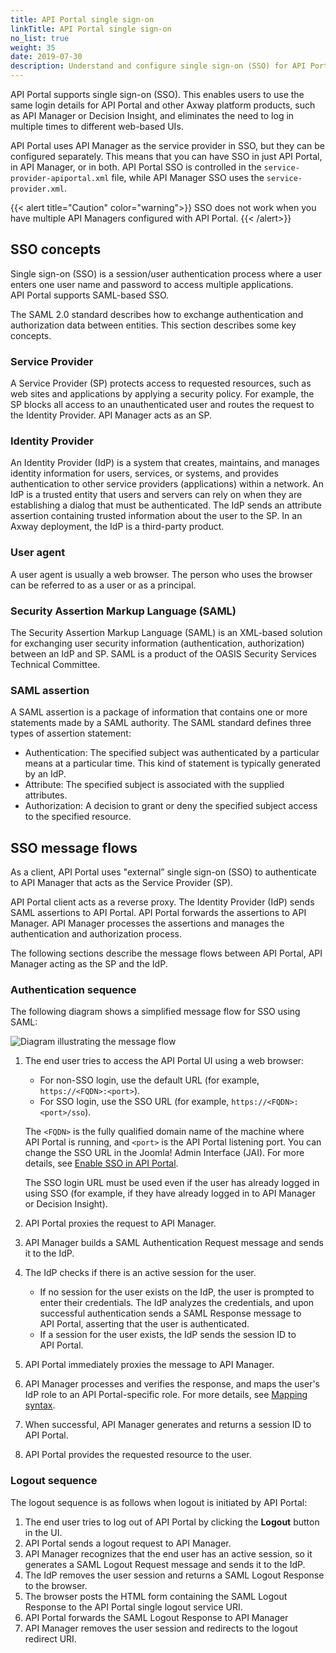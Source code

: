 ```yaml
---
title: API Portal single sign-on
linkTitle: API Portal single sign-on
no_list: true
weight: 35
date: 2019-07-30
description: Understand and configure single sign-on (SSO) for API Portal. 
---
```


API Portal supports single sign-on (SSO). This enables users to use the same login details for API Portal and other Axway platform products, such as API Manager or Decision Insight, and eliminates the need to log in multiple times to different web-based UIs.

API Portal uses API Manager as the service provider in SSO, but they can be configured separately. This means that you can have SSO in just API Portal, in API Manager, or in both. API Portal SSO is controlled in the `service-provider-apiportal.xml` file, while API Manager SSO uses the `service-provider.xml`.

{{< alert title="Caution" color="warning">}}
SSO does not work when you have multiple API Managers configured with API Portal.
{{< /alert>}}

## SSO concepts

<!-- TODO when APIM SSO is migrated we can replace this with a ref to that topic -->

Single sign-on (SSO) is a session/user authentication process where a user enters one user name and password to access multiple applications. API Portal supports SAML-based SSO.

The SAML 2.0 standard describes how to exchange authentication and authorization data between entities. This section describes some key concepts.

### Service Provider

A Service Provider (SP) protects access to requested resources, such as web sites and applications by applying a security policy. For example, the SP blocks all access to an unauthenticated user and routes the request to the Identity Provider. API Manager acts as an SP.

### Identity Provider

An Identity Provider (IdP) is a system that creates, maintains, and manages identity information for users, services, or systems, and provides authentication to other service providers (applications) within a network. An IdP is a trusted entity that users and servers can rely on when they are establishing a dialog that must be authenticated. The IdP sends an attribute assertion containing trusted information about the user to the SP. In an Axway deployment, the IdP is a third-party product.

### User agent

A user agent is usually a web browser. The person who uses the browser can be referred to as a user or as a principal.

### Security Assertion Markup Language (SAML)

The Security Assertion Markup Language (SAML) is an XML-based solution for exchanging user security information (authentication, authorization) between an IdP and SP. SAML is a product of the OASIS Security Services Technical Committee.

### SAML assertion

A SAML assertion is a package of information that contains one or more statements made by a SAML authority. The SAML standard defines three types of assertion statement:

* Authentication: The specified subject was authenticated by a particular means at a particular time. This kind of statement is typically generated by an IdP.
* Attribute: The specified subject is associated with the supplied attributes.
* Authorization: A decision to grant or deny the specified subject access to the specified resource.

## SSO message flows

As a client, API Portal uses "external” single sign-on (SSO) to authenticate to API Manager that acts as the Service Provider (SP).

API Portal client acts as a reverse proxy. The Identity Provider (IdP) sends SAML assertions to API Portal. API Portal forwards the assertions to API Manager. API Manager processes the assertions and manages the authentication and authorization process.

The following sections describe the message flows between API Portal, API Manager acting as the SP and the IdP.

### Authentication sequence

The following diagram shows a simplified message flow for SSO using SAML:

![Diagram illustrating the message flow](/Images/APIPortal/API_Portal_SSO.png)

1. The end user tries to access the API Portal UI using a web browser:

    * For non-SSO login, use the default URL (for example, `https://<FQDN>:<port>`).
    * For SSO login, use the SSO URL (for example, `https://<FQDN>:<port>/sso`).

    The `<FQDN>` is the fully qualified domain name of the machine where API Portal is running, and `<port>` is the API Portal listening port. You can change the SSO URL in the Joomla! Admin Interface (JAI). For more details, see [Enable SSO in API Portal](/docs/apim_administration/apiportal_sso/sso_config/#enable-sso-in-api-portal).

    The SSO login URL must be used even if the user has already logged in using SSO (for example, if they have already logged in to API Manager or Decision Insight).

2. API Portal proxies the request to API Manager.
3. API Manager builds a SAML Authentication Request message and sends it to the IdP.
4. The IdP checks if there is an active session for the user.

    * If no session for the user exists on the IdP, the user is prompted to enter their credentials. The IdP analyzes the credentials, and upon successful authentication sends a SAML Response message to API Portal, asserting that the user is authenticated.
    * If a session for the user exists, the IdP sends the session ID to API Portal.

5. API Portal immediately proxies the message to API Manager.
6. API Manager processes and verifies the response, and maps the user's IdP role to an API Portal-specific role. For more details, see [Mapping syntax](/docs/apim_administration/apiportal_sso/sso_mapping/).
7. When successful, API Manager generates and returns a session ID to API Portal.
8. API Portal provides the requested resource to the user.

### Logout sequence

The logout sequence is as follows when logout is initiated by API Portal:

1. The end user tries to log out of API Portal by clicking the **Logout** button in the UI.
2. API Portal sends a logout request to API Manager.
3. API Manager recognizes that the end user has an active session, so it generates a SAML Logout Request message and sends it to the IdP.
4. The IdP removes the user session and returns a SAML Logout Response to the browser.
5. The browser posts the HTML form containing the SAML Logout Response to the API Portal single logout service URI.
6. API Portal forwards the SAML Logout Response to API Manager
7. API Manager removes the user session and redirects to the logout redirect URI.
